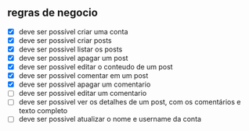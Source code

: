 ## regras de negocio
- [x] deve ser possível criar uma conta
- [x] deve ser possivel criar posts
- [x] deve ser possivel listar os posts
- [x] deve ser possivel apagar um post
- [x] deve ser possivel editar o conteudo de um post
- [x] deve ser possivel comentar em um post
- [x] deve ser possivel apagar um comentario
- [ ] deve ser possivel editar um comentario
- [ ] deve ser possivel ver os detalhes de um post, com os comentários e texto completo
- [ ] deve ser possivel atualizar o nome e username da conta